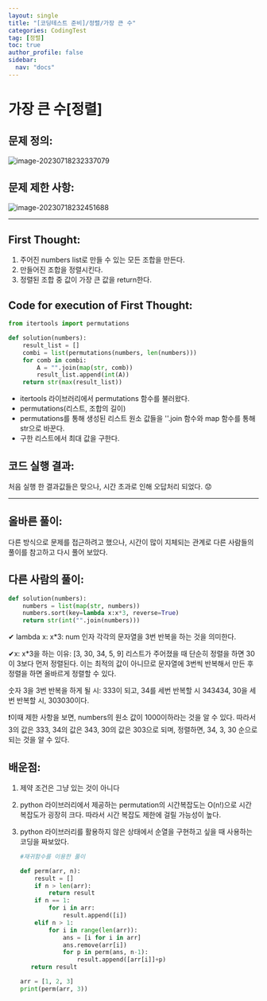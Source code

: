 ```yaml
---
layout: single
title: "[코딩테스트 준비]/정렬/가장 큰 수"
categories: CodingTest
tag: [정렬]
toc: true
author_profile: false
sidebar:
  nav: "docs"
---
```


# 가장 큰 수[정렬]

## 문제 정의:

![image-20230718232337079]({{site.url}}\images\2023-07-18-third\image-20230718232337079.png)

## 문제 제한 사항:

![image-20230718232451688]({{site.url}}\images\2023-07-18-third\image-20230718232451688.png)

---

## First Thought:

1. 주어진 numbers list로 만들 수 있는 모든 조합을 만든다.
2. 만들어진 조합을 정렬시킨다.
3. 정렬된 조합 중 값이 가장 큰 값을 return한다.

## Code for execution of First Thought:

```python
from itertools import permutations

def solution(numbers):
    result_list = []
    combi = list(permutations(numbers, len(numbers)))
    for comb in combi:
        A = "".join(map(str, comb))
        result_list.append(int(A))
    return str(max(result_list))

```

- itertools 라이브러리에서 permutations 함수를 불러왔다.
- permutations(리스트, 조합의 길이)
- permutations를 통해 생성된 리스트 원소 값들을 ''.join 함수와 map 함수를 통해 str으로 바꾼다.
- 구한 리스트에서 최대 값을 구한다.

## 코드 실행 결과:

처음 실행 한 결과값들은 맞으나, 시간 초과로 인해 오답처리 되었다. 😟

---

## 올바른 풀이:

다른 방식으로 문제를 접근하려고 했으나, 시간이 많이 지체되는 관계로 다른 사람들의 풀이를 참고하고 다시 풀어 보았다.

## 다른 사람의 풀이:

```python
def solution(numbers):
    numbers = list(map(str, numbers))
    numbers.sort(key=lambda x:x*3, reverse=True)
    return str(int("".join(numbers)))
```

✔ lambda x: x\*3: num 인자 각각의 문자열을 3번 반복을 하는 것을 의미한다.

✔x: x\*3을 하는 이유: [3, 30, 34, 5, 9] 리스트가 주어졌을 때 단순히 정렬을 하면 30이 3보다 먼저 정렬된다. 이는 최적의 값이 아니므로 문자열에 3번씩 반복해서 만든 후 정렬을 하면 올바르게 정렬할 수 있다.

숫자 3을 3번 반복을 하게 될 시: 333이 되고, 34를 세번 반복할 시 343434, 30을 세번 반복할 시, 303030이다.

❗이때 제한 사항을 보면, numbers의 원소 값이 1000이하라는 것을 알 수 있다. 따라서 3의 값은 333, 34의 값은 343, 30의 값은 303으로 되며, 정렬하면, 34, 3, 30 순으로 되는 것을 알 수 있다.

## 배운점:

1. 제약 조건은 그냥 있는 것이 아니다

2. python 라이브러리에서 제공하는 permutation의 시간복잡도는 O(n!)으로 시간 복잡도가 굉장히 크다. 따라서 시간 복잡도 제한에 걸릴 가능성이 높다.

3. python 라이브러리를 활용하지 않은 상태에서 순열을 구현하고 싶을 때 사용하는 코딩을 짜보았다.

   ```py
   #재귀함수를 이용한 풀이

   def perm(arr, n):
       result = []
       if n > len(arr):
           return result
       if n == 1:
           for i in arr:
               result.append([i])
       elif n > 1:
           for i in range(len(arr)):
               ans = [i for i in arr]
               ans.remove(arr[i])
               for p in perm(ans, n-1):
                   result.append([arr[i]]+p)
      return result

   arr = [1, 2, 3]
   print(perm(arr, 3))

   ```
